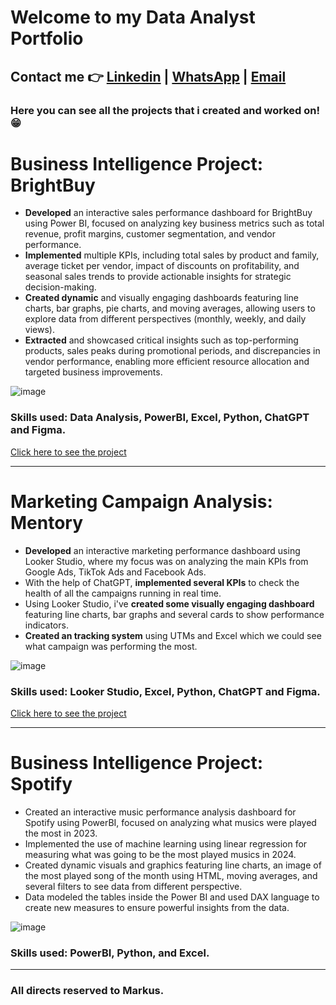 # Welcome to my Data Analyst Portfolio
## Contact me :point_right: [Linkedin](https://www.linkedin.com/in/mviniortiz/) | [WhatsApp](https://wa.me/5548991696887) | [Email](mviniciusortiz48@gmail.com)
### Here you can see all the projects that i created and worked on! :grin:

# Business Intelligence Project: BrightBuy

* **Developed** an interactive sales performance dashboard for BrightBuy using Power BI, focused on analyzing key business metrics such as total revenue, profit margins, customer segmentation, and vendor performance.
* **Implemented** multiple KPIs, including total sales by product and family, average ticket per vendor, impact of discounts on profitability, and seasonal sales trends to provide actionable insights for strategic decision-making.
* **Created dynamic** and visually engaging dashboards featuring line charts, bar graphs, pie charts, and moving averages, allowing users to explore data from different perspectives (monthly, weekly, and daily views).
* **Extracted** and showcased critical insights such as top-performing products, sales peaks during promotional periods, and discrepancies in vendor performance, enabling more efficient resource allocation and targeted business improvements.

![image](https://github.com/user-attachments/assets/9d64abc1-055b-45a6-9a2e-23468a52bd4e)


### Skills used: Data Analysis, PowerBI, Excel, Python, ChatGPT and Figma.
[Click here to see the project](https://app.powerbi.com/view?r=eyJrIjoiZGIwMzIyYWYtYTQxZi00OTAzLWEwYzgtYWE3OGJkNDU2YmMzIiwidCI6IjMyNTU3NjRiLTdiNWItNDY0Ni1hN2I0LWJmOTU3MmM2OGFhZSJ9)

---
# Marketing Campaign Analysis: Mentory

* **Developed** an interactive marketing performance dashboard using Looker Studio, where my focus was on analyzing the main KPIs from Google Ads, TikTok Ads and Facebook Ads.
* With the help of ChatGPT, **implemented several KPIs** to check the health of all the campaigns running in real time.
* Using Looker Studio, i've **created some visually engaging dashboard** featuring line charts, bar graphs and several cards to show performance indicators.
* **Created an tracking system** using UTMs and Excel which we could see what campaign was performing the most.

![image](https://github.com/user-attachments/assets/9edcf81c-346d-4772-a786-60accd1711e9)

### Skills used: Looker Studio, Excel, Python, ChatGPT and Figma.
[Click here to see the project](https://lookerstudio.google.com/u/1/reporting/fc732a2b-2610-403c-abbd-62a9c21c6f9e/page/UqNbD)

---
# Business Intelligence Project: Spotify

* Created an interactive music performance analysis dashboard for Spotify using PowerBI, focused on analyzing what musics were played the most in 2023.
* Implemented the use of machine learning using linear regression for measuring what was going to be the most played musics in 2024.
* Created dynamic visuals and graphics featuring line charts, an image of the most played song of the month using HTML, moving averages, and several filters to see data from different perspective.
* Data modeled the tables inside the Power BI and used DAX language to create new measures to ensure powerful insights from the data.

![image](https://github.com/user-attachments/assets/c019e917-7a00-414c-901a-bfb46753dca3)

### Skills used: PowerBI, Python, and Excel. 

---
### All directs reserved to Markus.

